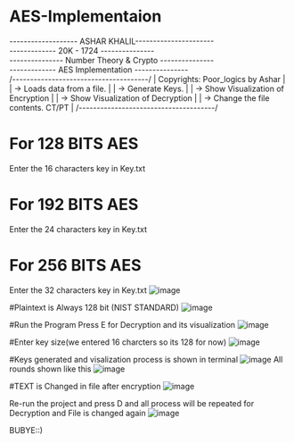 # AES-Implementaion
------------------- ASHAR KHALIL----------------------<br />
-------------	      20K - 1724       ---------------<br />
--------------- Number Theory & Crypto ---------------<br />
-------------    AES Implementation    ---------------<br />
          /--------------------------------------/
          |    Copyrights: Poor_logics by Ashar  |
	  | -> Loads data from a file.           |
	  | -> Generate Keys.                    |
	  | -> Show Visualization of Encryption  |
	  | -> Show Visualization of Decryption  |
	  | -> Change the file contents.  CT/PT  |
	  /--------------------------------------/
    
# For 128 BITS AES
Enter the 16 characters key in Key.txt
# For 192 BITS AES
Enter the 24 characters key in Key.txt
# For 256 BITS AES
Enter the 32 characters key in Key.txt
![image](https://user-images.githubusercontent.com/68750622/195323231-7e49508d-46e8-42d3-9dba-c323deced227.png)

#Plaintext is Always 128 bit (NIST STANDARD)
![image](https://user-images.githubusercontent.com/68750622/195324209-ad4964c1-dcf8-40b8-86f8-e6dd33680874.png)

#Run the Program 
Press E for Decryption and its visualization
![image](https://user-images.githubusercontent.com/68750622/195324445-e777fe2f-0e70-4882-bcb9-e762a4b2941c.png)

#Enter key size(we entered 16 charcters so its 128 for now)
![image](https://user-images.githubusercontent.com/68750622/195324664-85d62503-9ccb-42ea-a0bb-c0a091e57d5c.png)

#Keys generated and visalization process is shown in terminal
![image](https://user-images.githubusercontent.com/68750622/195325162-39c66caf-2777-49d8-ba8d-7646d2db2873.png)
All rounds shown like this
![image](https://user-images.githubusercontent.com/68750622/195325324-ff5df226-cb40-4c8c-8ea6-905636c2297a.png)

#TEXT is Changed in file after encryption
![image](https://user-images.githubusercontent.com/68750622/195325458-e6f3605d-74a6-449b-98bd-b7bcf24a5852.png)

Re-run the project and press D and all process will be repeated for Decryption and File is changed again
![image](https://user-images.githubusercontent.com/68750622/195325693-041fe58e-0787-4823-933f-1827cc406a38.png)


BUBYE::)



